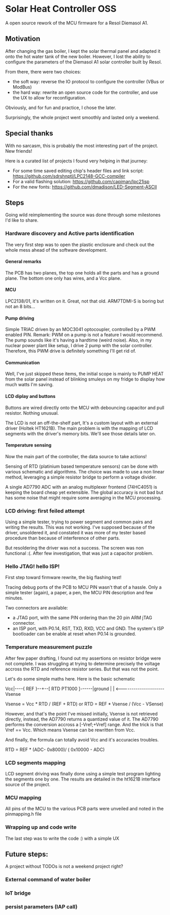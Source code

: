  
# Solar Heat Controller OSS

A open source rework of the MCU firmware for a Resol Diemasol A1.

## Motivation

After changing the gas boiler, I kept the solar thermal panel and adapted it onto the hot water tank of the new boiler. However, I lost the ability to configure the parameters of the Diemasol A1 solar controller built by Resol.

From there, there were two choices:

 * the soft way: reverse the IO protocol to configure the controller (VBus or ModBus)
 * the hard way: rewrite an open source code for the controller, and use the UX to allow for reconfiguration.

Obviously, and for fun and practice, I chose the later.

Surprisingly, the whole project went smoothly and lasted only a weekend. 


## Special thanks

With no sarcasm, this is probably the most interesting part of the project. New friends!

Here is a curated list of projects I found very helping in that journey:

- For some time saved editing chip's header files and link script: https://github.com/sdrshnptl/LPC2148-GCC-compiler
- For a valid flashing solution: https://github.com/capiman/lpc21isp
- For the new fonts: https://github.com/dmadison/LED-Segment-ASCII

## Steps

Going wild reimplementing the source was done through some milestones I'd like to share.

### Hardware discovery and Active parts identification

The very first step was to open the plastic enclosure and check out the whole mess ahead of the software development. 

#### General remarks

The PCB has two planes, the top one holds all the parts and has a ground plane. The bottom one only has wires, and a Vcc plane.

#### MCU

LPC2138/01, it's written on it. Great, not that old. ARM7TDMI-S is boring but not an 8 bits...

#### Pump driving

Simple TRIAC driven by an MOC3041 optocoupler, controlled by a PWM enabled PIN.
Remark: PWM on a pump is not a feature I would recommend. The pump sounds like it's having a hardtime (weird noise). Also, in my nuclear power plant like setup, I drive 2 pump with the solar controller. Therefore, this PWM drive is definitely something I'll get rid of. 

#### Communication 

Well, I've just skipped these items, the initial scope is mainly to PUMP HEAT from the solar panel instead of blinking smuleys on my fridge to display how much watts I'm saving.

#### LCD diplay and buttons

Buttons are wired directly onto the MCU with debouncing capacitor and pull resistor. Nothing unusual.

The LCD is not an off-the-shelf part, It's a custom layout with an external driver (Holtek HT1621B). The main problem is with the mapping of LCD segments with the driver's memory bits. We'll see those details later on. 

#### Temperature sensing

Now the main part of the controller, the data source to take actions! 

Sensing of RTD (platinium based temperature sensors) can be done with various schematic and algorithms. The choice was made to use a non linear method, leveraging a simple resistor bridge to perform a voltage divider.

A single AD7790 ADC with an analog multiplexer frontend (74HC4051) is keeping the board cheap yet extensible. The global accuracy is not bad but has some noise that might require some averaging in the MCU processing.

### LCD driving: first feiled attempt

Using a simple tester, trying to power segment and common pairs and writing the results. This was not working. I've supposed because of the driver, unsoldered it, and constated it was more of my tester based procedure than because of interference of other parts.

But resoldering the driver was not a success. The screen was non functional :(. After few investigation, that was just a capacitor problem.

### Hello JTAG! hello ISP!

First step toward firmware rewrite, the big flashing test! 

Tracing debug ports of the PCB to MCU PIN wasn't that of a hassle. Only a simple tester (again), a paper, a pen, the MCU PIN description and few minutes.

Two connectors are available: 

 * a JTAG port, with the same PIN ordering than the 20 pin ARM jTAG connector. 
 * an ISP port, with P0.14, RST, TXD, RXD, VCC and GND. The system's ISP bootloader can be enable at reset when P0.14 is grounded.  

### Temperature measurement puzzle

After few paper drafting, I found out my assertions on resistor bridge were not complete. I was struggling at trying to determine precisely the voltage accross the RTD and reference resistor series. But that was not the point.

Let's do some simple maths here. Here is the basic schematic

Vcc|----{ REF }--+--[ RTD PT1000 ]------|ground
                 |                      |
                  <---------------------
                        Vsense

Vsense = Vcc * RTD / (REF + RTD)
or
RTD = REF * Vsense / (Vcc - VSense)

However, and that's the point I've missed initially, Vsense is not retrieved directly, instead, the AD7790 returns a quantized value of it. The AD7790 performs the conversion accross a [-Vref;+Vref] range. And the trick is that Vref == Vcc. Which means Vsense can be rewritten from Vcc.

And finally, the formula can totally avoid Vcc and it's accuracies troubles.

RTD = REF * (ADC- 0x8000)/ ( 0x10000 - ADC)

### LCD segments mapping

LCD segment driving was finally done using a simple test program lighting the segments one by one. The results are detailed in the ht1621B interface source of the project. 

### MCU mapping

All pins of the MCU to the various PCB parts were unveiled and noted in the pinmapping.h file

### Wrapping up and code write

The last step was to write the code :) with a simple UX

## Future steps:

A project without TODOs is not a weekend project right?

### External command of water boiler

### IoT bridge

### persist parameters (IAP call)
